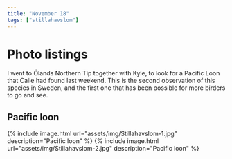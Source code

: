 ```yaml
---
title: "November 18"
tags: ["stillahavslom"]
---
```

# Photo listings
I went to Ölands Northern Tip together with Kyle, to look for a Pacific Loon
that Calle had found last weekend. This is the second observation of this
species in Sweden, and the first one that has been possible for more birders to
go and see.


## Pacific loon
{% include image.html url="assets/img/Stillahavslom-1.jpg" description="Pacific loon" %}
{% include image.html url="assets/img/Stillahavslom-2.jpg" description="Pacific loon" %}
